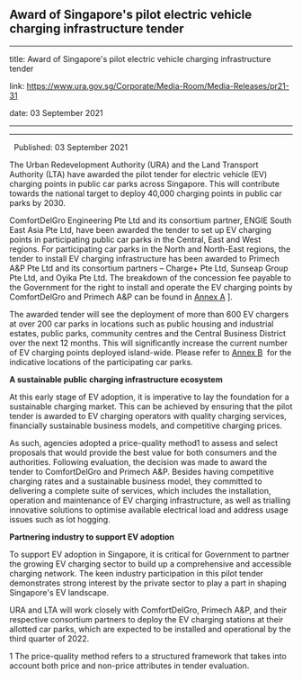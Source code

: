 ## Award of Singapore's pilot electric vehicle charging infrastructure tender
---
title: Award of Singapore's pilot electric vehicle charging infrastructure tender

link: https://www.ura.gov.sg/Corporate/Media-Room/Media-Releases/pr21-31

date: 03 September 2021

---

--------------------------------------------------------------------------

  

  Published: 03 September 2021

The Urban Redevelopment Authority (URA) and the Land Transport Authority (LTA) have awarded the pilot tender for electric vehicle (EV) charging points in public car parks across Singapore. This will contribute towards the national target to deploy 40,000 charging points in public car parks by 2030.

ComfortDelGro Engineering Pte Ltd and its consortium partner, ENGIE South East Asia Pte Ltd, have been awarded the tender to set up EV charging points in participating public car parks in the Central, East and West regions. For participating car parks in the North and North-East regions, the tender to install EV charging infrastructure has been awarded to Primech A&P Pte Ltd and its consortium partners – Charge+ Pte Ltd, Sunseap Group Pte Ltd, and Oyika Pte Ltd. The breakdown of the concession fee payable to the Government for the right to install and operate the EV charging points by ComfortDelGro and Primech A&P can be found in [Annex A](https://www.ura.gov.sg/-/media/Corporate/Media-Room/2021/Sep/pr21-31a.pdf) \].

The awarded tender will see the deployment of more than 600 EV chargers at over 200 car parks in locations such as public housing and industrial estates, public parks, community centres and the Central Business District over the next 12 months. This will significantly increase the current number of EV charging points deployed island-wide. Please refer to [Annex B](https://www.ura.gov.sg/-/media/Corporate/Media-Room/2021/Sep/pr21-31b.pdf)  for the indicative locations of the participating car parks.

**A sustainable public charging infrastructure ecosystem**

At this early stage of EV adoption, it is imperative to lay the foundation for a sustainable charging market. This can be achieved by ensuring that the pilot tender is awarded to EV charging operators with quality charging services, financially sustainable business models, and competitive charging prices.

As such, agencies adopted a price-quality method1 to assess and select proposals that would provide the best value for both consumers and the authorities. Following evaluation, the decision was made to award the tender to ComfortDelGro and Primech A&P. Besides having competitive charging rates and a sustainable business model, they committed to delivering a complete suite of services, which includes the installation, operation and maintenance of EV charging infrastructure, as well as trialling innovative solutions to optimise available electrical load and address usage issues such as lot hogging.

**Partnering industry to support EV adoption**

To support EV adoption in Singapore, it is critical for Government to partner the growing EV charging sector to build up a comprehensive and accessible charging network. The keen industry participation in this pilot tender demonstrates strong interest by the private sector to play a part in shaping Singapore's EV landscape.

URA and LTA will work closely with ComfortDelGro, Primech A&P, and their respective consortium partners to deploy the EV charging stations at their allotted car parks, which are expected to be installed and operational by the third quarter of 2022.



1 The price-quality method refers to a structured framework that takes into account both price and non-price attributes in tender evaluation.